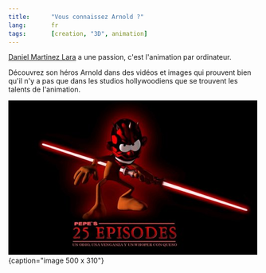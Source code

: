 ```yaml
---
title:      "Vous connaissez Arnold ?"
lang:       fr
tags:       [creation, "3D", animation]
---
```



[Daniel Martinez Lara](http://www.pepeland.com/) a une passion, c'est l'animation par ordinateur.

Découvrez son héros Arnold dans des vidéos et images qui prouvent bien qu'il n'y a pas que dans les studios hollywoodiens que se trouvent les talents de l'animation.

![](art30-1.jpg){caption="image 500 x 310"}
